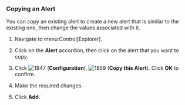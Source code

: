 ### Copying an Alert

You can copy an existing alert to create a new alert that is similar to
the existing one, then change the values associated with it.

1.  Navigate to menu:Control\[Explorer\].

2.  Click on the **Alert** accordion, then click on the alert that you
    want to copy.

3.  Click ![1847](../images/1847.png) (**Configuration**),
    ![1859](../images/1859.png) (**Copy this Alert**). Click **OK** to
    confirm.

4.  Make the required changes.

5.  Click **Add**.
